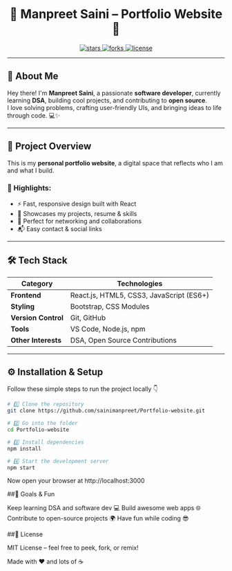 <h1 align="center">🌟 Manpreet Saini – Portfolio Website 🌟</h1>

<p align="center">
  <a href="https://github.com/sainimanpreet/Portfolio-website">
    <img src="https://img.shields.io/github/stars/sainimanpreet/Portfolio-website?style=flat-square" alt="stars"/>
  </a>
  <a href="https://github.com/sainimanpreet/Portfolio-website">
    <img src="https://img.shields.io/github/forks/sainimanpreet/Portfolio-website?style=flat-square" alt="forks"/>
  </a>
  <a href="https://github.com/sainimanpreet/Portfolio-website/blob/main/LICENSE">
    <img src="https://img.shields.io/github/license/sainimanpreet/Portfolio-website?style=flat-square" alt="license"/>
  </a>
</p>

---

## 👋 About Me

Hey there! I'm **Manpreet Saini**, a passionate **software developer**, currently learning **DSA**, building cool projects, and contributing to **open source**.  
I love solving problems, crafting user-friendly UIs, and bringing ideas to life through code. 💻✨

---

## 🚀 Project Overview

This is my **personal portfolio website**, a digital space that reflects who I am and what I build.

### 🧩 Highlights:
- ⚡ Fast, responsive design built with React  
- 🧠 Showcases my projects, resume & skills  
- 💼 Perfect for networking and collaborations  
- 📬 Easy contact & social links  

---

## 🛠️ Tech Stack

| Category | Technologies |
|-----------|---------------|
| **Frontend** | React.js, HTML5, CSS3, JavaScript (ES6+) |
| **Styling** | Bootstrap, CSS Modules |
| **Version Control** | Git, GitHub |
| **Tools** | VS Code, Node.js, npm |
| **Other Interests** | DSA, Open Source Contributions |

---

## ⚙️ Installation & Setup

Follow these simple steps to run the project locally 👇

```bash
# 1️⃣ Clone the repository
git clone https://github.com/sainimanpreet/Portfolio-website.git

# 2️⃣ Go into the folder
cd Portfolio-website

# 3️⃣ Install dependencies
npm install

# 4️⃣ Start the development server
npm start
```
Now open your browser at http://localhost:3000
 
##🎯 Goals & Fun

Keep learning DSA and software dev 💻
Build awesome web apps 🌐
Contribute to open-source projects 🌍
Have fun while coding 😎

##📝 License

MIT License – feel free to peek, fork, or remix!

Made with ❤️ and lots of ☕

